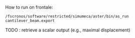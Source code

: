 How to run on frontale: 

```
/fscronos/software/restricted/simumeca/aster/bin/as_run cantilever_beam.export 
```

TODO : retrieve a scalar output (e.g., maximal displacement)